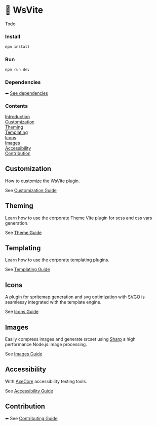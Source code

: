 # 🔵 WsVite

Todo

### Install 

```sh
npm install
```

### Run

```sh
npm run dev
```

### Dependencies
⬅ [See dependencies](../../docs/DEPENDENCIES.md)  

### Contents
[Introduction](../docs/INTRODUCTION.md)  
[Customization](#customization)  
[Theming](#theming)  
[Templating](#templating)  
[Icons](#icons)  
[Images](#images)  
[Accessibility](#accessibility)   
[Contribution](#contribution)  

## Customization
How to customize the WsVite plugin.  

See [Customization Guide](../docs/CUSTOMIZATION.md)

## Theming
Learn how to use the corporate Theme Vite plugin for scss and css vars generation.  

See [Theme Guide](../docs/THEMING.md)

## Templating
Learn how to use the corporate templating plugins.  

See [Templating Guide](../docs/TEMPLATING.md)

## Icons
A plugin for spritemap generation and svg optimization with [SVGO](https://github.com/svg/svgo) is seamlessy integrated with the template engine.  

See [Icons Guide](../docs/ICONS.md)

## Images
Easily compress images and generate srcset using [Sharp](https://sharp.pixelplumbing.com/) a high performance Node.js image processing.  

See [Images Guide](../docs/IMAGES.md)

## Accessibility
With [AxeCore](https://www.deque.com/axe/) accessibility testing tools. 

See [Accessibility Guide](../docs/ACCESSIBILITY.md)

## Contribution
⬅ See [Contributing Guide](../../CONTRIBUTING.md)
